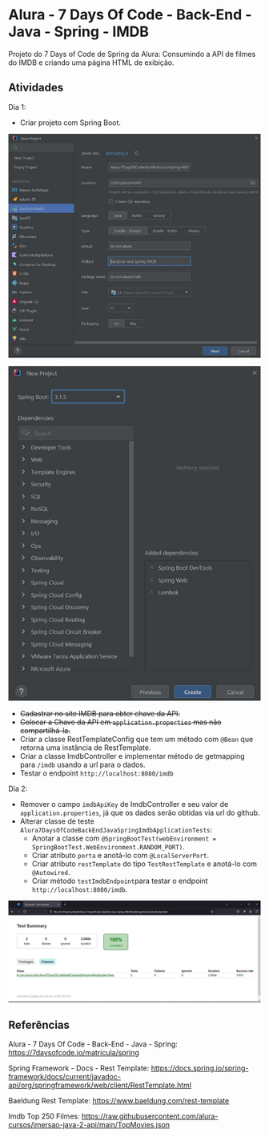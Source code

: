 # Alura - 7 Days Of Code - Back-End - Java - Spring - IMDB

Projeto do 7 Days of Code de Spring da Alura: Consumindo a API de filmes do IMDB e criando uma página HTML de exibição.


## Atividades

Dia 1:
- Criar projeto com Spring Boot.

![IntelliJ-Spring-Initializr-Directories](imgs/IntelliJ-Spring-Initializr-1.jpg)

![IntelliJ-Spring-Initializr-Dependences](imgs/IntelliJ-Spring-Initializr-2.jpg)

- ~~Cadastrar no site IMDB para obter chave da API.~~
- ~~Colocar a Chave da API em `application.properties` mas não compartilhá-la.~~
- Criar a classe RestTemplateConfig que tem um método com `@Bean` que retorna uma instância de RestTemplate.
- Criar a classe ImdbController e implementar método de getmapping para `/imdb` usando a url para o dados. 
- Testar o endpoint `http://localhost:8080/imdb`

Dia 2:
- Remover o campo `imdbApiKey` de ImdbController e seu valor de `application.properties`, já que os dados serão obtidas via url do github.
- Alterar classe de teste `Alura7DaysOfCodeBackEndJavaSpringImdbApplicationTests`:
  * Anotar a classe com `@SpringBootTest(webEnvironment = SpringBootTest.WebEnvironment.RANDOM_PORT)`.
  * Criar atributo `porta` e anotá-lo com `@LocalServerPort`.
  * Criar atributo `restTemplate` do tipo `TestRestTemplate` e anotá-lo com `@Autowired`.
  * Criar método `testImdbEndpoint`para testar o endpoint `http://localhost:8080/imdb`.

![Test-1-Endpoint](imgs/test1-endpoint.jpg)


## Referências

Alura - 7 Days Of Code - Back-End - Java - Spring:
https://7daysofcode.io/matricula/spring

Spring Framework - Docs - Rest Template: 
https://docs.spring.io/spring-framework/docs/current/javadoc-api/org/springframework/web/client/RestTemplate.html

Baeldung Rest Template:
https://www.baeldung.com/rest-template

Imdb Top 250 Filmes:
https://raw.githubusercontent.com/alura-cursos/imersao-java-2-api/main/TopMovies.json